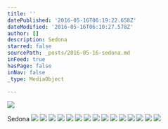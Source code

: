 ```yaml
---
title: ''
datePublished: '2016-05-16T06:19:22.658Z'
dateModified: '2016-05-16T06:10:27.578Z'
author: []
description: Sedona
starred: false
sourcePath: _posts/2016-05-16-sedona.md
inFeed: true
hasPage: false
inNav: false
_type: MediaObject

---
```

![](https://the-grid-user-content.s3-us-west-2.amazonaws.com/f9f96bc8-e145-4f41-b4b9-430a05d395be.jpg)

Sedona
![](https://the-grid-user-content.s3-us-west-2.amazonaws.com/621a21c3-e988-41e6-b2e1-8d4881508b9c.jpg)
![](https://the-grid-user-content.s3-us-west-2.amazonaws.com/a33e2e1e-309e-4215-a43d-ec2e65c69d44.jpg)
![](https://the-grid-user-content.s3-us-west-2.amazonaws.com/d1ffeddd-182b-45da-89f1-ce983f05e3cb.jpg)
![](https://the-grid-user-content.s3-us-west-2.amazonaws.com/d2b8cce0-196e-439f-8ba6-e3296414ae97.jpg)
![](https://the-grid-user-content.s3-us-west-2.amazonaws.com/ba339b09-b200-4c5a-b883-438473f653d8.jpg)
![](https://the-grid-user-content.s3-us-west-2.amazonaws.com/a1a4b923-e9dd-4234-9630-ae71c2e5457d.jpg)
![](https://the-grid-user-content.s3-us-west-2.amazonaws.com/24f3de73-47f3-4e43-a30b-7a3006d5c408.jpg)
![](https://the-grid-user-content.s3-us-west-2.amazonaws.com/7c59a594-2bde-4f76-b63a-ac778600c018.jpg)
![](https://the-grid-user-content.s3-us-west-2.amazonaws.com/aa51f7a8-e198-4e14-9868-5d121053784b.jpg)
![](https://the-grid-user-content.s3-us-west-2.amazonaws.com/07d7b838-9f7e-4121-be58-3a2679cf100c.jpg)
![](https://the-grid-user-content.s3-us-west-2.amazonaws.com/df01cc96-d935-4249-ad18-969b9a739054.jpg)
![](https://the-grid-user-content.s3-us-west-2.amazonaws.com/134a4dcd-cee4-44a0-b32e-1e32b2231d3e.jpg)
![](https://the-grid-user-content.s3-us-west-2.amazonaws.com/31b3acca-cfff-4ed0-b904-83e007cbb452.jpg)
![](https://the-grid-user-content.s3-us-west-2.amazonaws.com/c2916d04-d758-4b7c-ab55-317e08e63959.jpg)
![](https://the-grid-user-content.s3-us-west-2.amazonaws.com/3d93d9b8-d82f-45cf-adc5-a4a49eba8a7e.jpg)